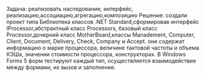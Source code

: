 Задача: реализовать наследование, интерфейс, реализацию,ассоциацию,агрегацию,композицию
Решение: создали проект типа Библиотека классов .NET Standard,сформировав
интерфейс IProcessor,абстрактный класс Processors, базовый класс Processor,дочерний
класс MotherBoard,классы Manadement, Computer, Client, Document, Delivery, Check, Company и Accept. они содержат информацию о марке процессора, величине тактовой частоты и объема
КЭШа, значении стоимости процессора, конструкторах.
В Windows Forms 5 форм тестируют каждый тип, осуществляется взаимодействие между формами, их вызов и заполнение. 
